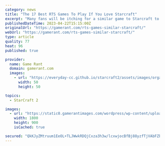 ```yaml
---
category: news
title: "The 17 Best RTS Games To Play If You Love Starcraft"
excerpt: "Many fans will be itching for a similar game to Starcraft to play with no new sequel in sight. Here are the 15 best games to scratch that itch. Updated April 22, 2023, by Kristy Ambrose ..."
publishedDateTime: 2023-04-22T15:15:00Z
originalUrl: "https://gamerant.com/rts-games-similar-starcraft/"
webUrl: "https://gamerant.com/rts-games-similar-starcraft/"
type: article
quality: 77
heat: 96
published: true

provider:
  name: Game Rant
  domain: gamerant.com
  images:
    - url: "https://everyday-cc.github.io/starcraft2/assets/images/organizations/gamerant.com-50x50.jpg"
      width: 50
      height: 50

topics:
  - StarCraft 2

images:
  - url: "https://static0.gamerantimages.com/wordpress/wp-content/uploads/2022/04/RTS-Games-Like-Starcraft.jpg"
    width: 1800
    height: 900
    isCached: true

secured: "QkKJyZMtruum1EeOL+TLJWwkRDQjCxza3h3w/lcxwjocBfBj88yzfTjVAbFZbHviMGjcSEQiHn594pgfr/U9zKTiiE4DWz/42p+yAf7kRXJLpu5S2yulpVhPPDjzTKSX/D56BiQcpJmYaJNdZyO9ZDXyeXWNDW8aHv4aKus8nVfFRhdqKB7HNygvDMFZPQnoVP42vIDaAJqxuJulTiWx7n5J1IJwmkXdlWHQsr6FBwm8q7+oK7J1Ey8kMBYFDM1JNHR4D66BB+ibmt1u7oJe4RBDM4eMJPPLZ7iYt5Fg9i6eiim5ujFR9jlW2mvglyMmsy0G2Xk8HaA4vYZQUEBwuqJ+xoxGqGbh4Ki8JGeDNXI=;KQf4GdM9zBVt8kdQfW4NIg=="
---
```


